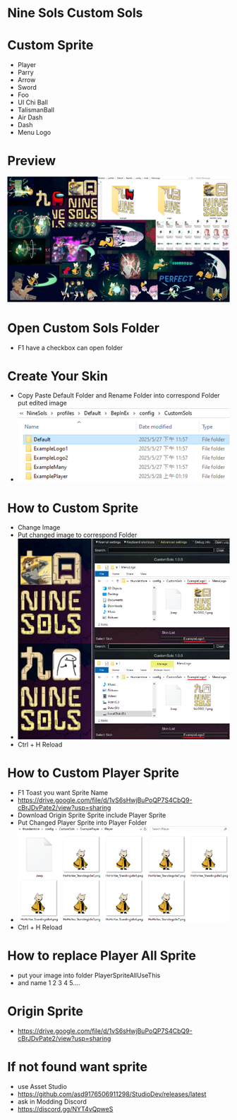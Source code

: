 # Nine Sols Custom Sols

# Custom Sprite
- Player
- Parry
- Arrow
- Sword
- Foo
- UI Chi Ball
- TalismanBall
- Air Dash
- Dash
- Menu Logo

# Preview
![](https://github.com/asd9176506911298/NineSols-CustomSols/blob/Optimized/Source/img/CustomSolsPreview.png?raw=true)

# Open Custom Sols Folder
- F1 have a checkbox can open folder

# Create Your Skin
- Copy Paste Default Folder and Rename Folder into correspond Folder put edited image
- ![](https://github.com/asd9176506911298/NineSols-CustomSols/blob/ConfigManagerOption/Source/img/CreateSkinFolder.png?raw=true)
 
# How to Custom Sprite
- Change Image
- Put changed image to correspond Folder
- ![](https://github.com/asd9176506911298/NineSols-CustomSols/blob/ConfigManagerOption/Source/img/LogoExample.png?raw=true)
- Ctrl + H Reload

# How to Custom Player Sprite
- F1 Toast you want Sprite Name
- https://drive.google.com/file/d/1vS6sHwjBuPoQP7S4CbQ9-cBrJDvPate2/view?usp=sharing
- Download Origin Sprite Sprite include Player Sprite
- Put Changed Player Sprite into Player Folder
- ![](https://github.com/asd9176506911298/NineSols-CustomSols/blob/ConfigManagerOption/Source/img/PlayerExample.png?raw=true)
- Ctrl + H Reload

# How to replace Player All Sprite 
- put your image into folder PlayerSpriteAllUseThis
- and name 1 2 3 4 5....

# Origin Sprite
- https://drive.google.com/file/d/1vS6sHwjBuPoQP7S4CbQ9-cBrJDvPate2/view?usp=sharing

# If not found want sprite
- use Asset Studio
- https://github.com/asd9176506911298/StudioDev/releases/latest
- ask in Modding Discord
- https://discord.gg/NYT4vQpweS